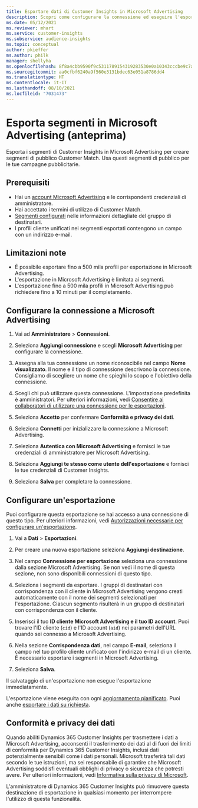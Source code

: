 ```yaml
---
title: Esportare dati di Customer Insights in Microsoft Advertising
description: Scopri come configurare la connessione ed eseguire l'esportazione in Microsoft Advertising.
ms.date: 05/12/2021
ms.reviewer: mhart
ms.service: customer-insights
ms.subservice: audience-insights
ms.topic: conceptual
author: pkieffer
ms.author: philk
manager: shellyha
ms.openlocfilehash: 8f8a4cbb9590f9c5311789154319283530e0a10343cccbe9c7aec99765b4fbf2
ms.sourcegitcommit: aa0cfbf6240a9f560e3131bdec63e051a8786dd4
ms.translationtype: HT
ms.contentlocale: it-IT
ms.lasthandoff: 08/10/2021
ms.locfileid: "7031473"
---
```

# <a name="export-segments-to-microsoft-advertising-preview"></a>Esporta segmenti in Microsoft Advertising (anteprima)

Esporta i segmenti di Customer Insights in Microsoft Advertising per creare segmenti di pubblico Customer Match. Usa questi segmenti di pubblico per le tue campagne pubblicitarie.

## <a name="prerequisites"></a>Prerequisiti

-   Hai un [account Microsoft Advertising](https://ads.microsoft.com/) e le corrispondenti credenziali di amministratore.
-   Hai accettato i termini di utilizzo di Customer Match. 
-   [Segmenti configurati](segments.md) nelle informazioni dettagliate del gruppo di destinatari.
-   I profili cliente unificati nei segmenti esportati contengono un campo con un indirizzo e-mail.

## <a name="known-limitations"></a>Limitazioni note

- È possibile esportare fino a 500 mila profili per esportazione in Microsoft Advertising.
- L'esportazione in Microsoft Advertising è limitata ai segmenti.
- L'esportazione fino a 500 mila profili in Microsoft Advertising può richiedere fino a 10 minuti per il completamento. 


## <a name="set-up-the-connection-to-microsoft-advertising"></a>Configurare la connessione a Microsoft Advertising

1. Vai ad **Amministratore** > **Connessioni**.

1. Seleziona **Aggiungi connessione** e scegli **Microsoft Advertising** per configurare la connessione.

1. Assegna alla tua connessione un nome riconoscibile nel campo **Nome visualizzato**. Il nome e il tipo di connessione descrivono la connessione. Consigliamo di scegliere un nome che spieghi lo scopo e l'obiettivo della connessione.

1. Scegli chi può utilizzare questa connessione. L'impostazione predefinita è amministratori. Per ulteriori informazioni, vedi [Consentire ai collaboratori di utilizzare una connessione per le esportazioni](connections.md#allow-contributors-to-use-a-connection-for-exports).

1. Seleziona **Accetto** per confermare **Conformità e privacy dei dati**.

1. Seleziona **Connetti** per inizializzare la connessione a Microsoft Advertising.

1. Seleziona **Autentica con Microsoft Advertising** e fornisci le tue credenziali di amministratore per Microsoft Advertising.

1. Seleziona **Aggiungi te stesso come utente dell'esportazione** e fornisci le tue credenziali di Customer Insights.

1. Seleziona **Salva** per completare la connessione.

## <a name="configure-an-export"></a>Configurare un'esportazione

Puoi configurare questa esportazione se hai accesso a una connessione di questo tipo. Per ulteriori informazioni, vedi [Autorizzazioni necessarie per configurare un'esportazione](export-destinations.md#set-up-a-new-export).

1. Vai a **Dati** > **Esportazioni**.

1. Per creare una nuova esportazione seleziona **Aggiungi destinazione**.

1. Nel campo **Connessione per esportazione** seleziona una connessione dalla sezione Microsoft Advertising. Se non vedi il nome di questa sezione, non sono disponibili connessioni di questo tipo.

1. Seleziona i segmenti da esportare. I gruppi di destinatari con corrispondenza con il cliente in Microsoft Advertising vengono creati automaticamente con il nome dei segmenti selezionati per l'esportazione. Ciascun segmento risulterà in un gruppo di destinatari con corrispondenza con il cliente. 

1. Inserisci il tuo **ID cliente Microsoft Advertising e il tuo ID account**. Puoi trovare l'ID cliente (`cid`) e l'ID account (`aid`) nei parametri dell'URL quando sei connesso a Microsoft Advertising.

1. Nella sezione **Corrispondenza dati**, nel campo **E-mail**, seleziona il campo nel tuo profilo cliente unificato con l'indirizzo e-mail di un cliente. È necessario esportare i segmenti in Microsoft Advertising.

1. Seleziona **Salva**.

Il salvataggio di un'esportazione non esegue l'esportazione immediatamente.

L'esportazione viene eseguita con ogni [aggiornamento pianificato](system.md#schedule-tab). Puoi anche [esportare i dati su richiesta](export-destinations.md#run-exports-on-demand). 


## <a name="data-privacy-and-compliance"></a>Conformità e privacy dei dati

Quando abiliti Dynamics 365 Customer Insights per trasmettere i dati a Microsoft Advertising, acconsenti il trasferimento dei dati al di fuori dei limiti di conformità per Dynamics 365 Customer Insights, inclusi dati potenzialmente sensibili come i dati personali. Microsoft trasferirà tali dati secondo le tue istruzioni, ma sei responsabile di garantire che Microsoft Advertising soddisfi eventuali obblighi di privacy o sicurezza che potresti avere. Per ulteriori informazioni, vedi [Informativa sulla privacy di Microsoft](https://go.microsoft.com/fwlink/?linkid=396732).

L'amministratore di Dynamics 365 Customer Insights può rimuovere questa destinazione di esportazione in qualsiasi momento per interrompere l'utilizzo di questa funzionalità.
